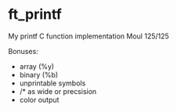 # ft_printf
My printf C function implementation
Moul 125/125

Bonuses:
* array (%y)
* binary (%b)
* unprintable symbols
*  /* as wide or precsision
* color output
